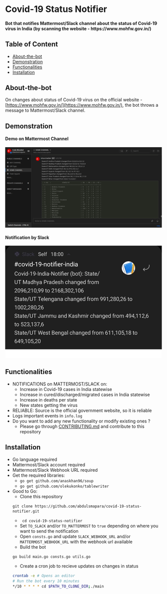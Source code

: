 <p align="left">
	<h1 align="left">Covid-19 Status Notifier</h1>
	<h4 align="left">Bot that notifies Mattermost/Slack channel about the status of Covid-19 virus in India (by scanning the website - https://www.mohfw.gov.in/)</h4>
</p>

## Table of Content
- [About-the-bot](#about-the-bot)
- [Demonstration](#demonstration)
- [Functionalities](#functionalities)
- [Installation](#installation)


## About-the-bot

On changes about status of Covid-19 virus on the official website - [https://www.mohfw.gov.in/](https://www.mohfw.gov.in/), the bot throws a message to Mattermost/Slack channel.

## Demonstration

#### Demo on Mattermost Channel
![Image-Demo](https://github.com/abdulsmapara/Github-Media/blob/master/screenshot1.1.png)

#### Notification by Slack
![Image-Demo](https://github.com/abdulsmapara/Github-Media/blob/master/covid-19-status-notifier/slack-notification.png)

## Functionalities

- NOTIFICATIONS on MATTERMOST/SLACK on:
	* Increase in Covid-19 cases in India statewise
	* Increase in cured/discharged/migrated cases in India statewise
	* Increase in deaths per state
	* New states getting the virus
- RELIABLE: Source is the official government website, so it is reliable
- Logs important events in ```info.log```
- Do you want to add any new functionality or modify existing ones ?
	* Please go through [CONTRIBUTING.md](https://github.com/abdulsmapara/covid-19-status-notifier/blob/master/CONTRIBUTING.md) and contribute to this repository

## Installation

- Go language required
- Mattermost/Slack account required
- Mattermost/Slack Webhook URL required
- Get the required libraries:
	* ```go get github.com/anaskhan96/soup```
	* ```go get github.com/olekukonko/tablewriter```
- Good to Go:
	* Clone this repository
    ``` 
    git clone https://github.com/abdulsmapara/covid-19-status-notifier.git
    ```
	* ``` cd covid-19-status-notifier```
	* Set ```TO_SLACK``` and/or ```TO_MATTERMOST``` to ```true``` depending on where you want to send the notification 
	* Open ```consts.go``` and update ```SLACK_WEBHOOK_URL``` and/or ```MATTERMOST_WEBHOOK_URL``` with the webhook url available
	* Build the bot
	```bash
	go build main.go consts.go utils.go
	```
	* Create a cron job to recieve updates on changes in status
	```bash 
	crontab -e # Opens an editor
	# Run the bot every 10 minutes
	*/10 * * * * cd $PATH_TO_CLONE_DIR;./main
	```
